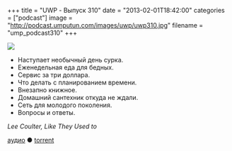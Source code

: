 +++
title = "UWP - Выпуск 310"
date = "2013-02-01T18:42:00"
categories = ["podcast"]
image = "http://podcast.umputun.com/images/uwp/uwp310.jpg"
filename = "ump_podcast310"
+++

![](https://podcast.umputun.com/images/uwp/uwp310.jpg)

- Наступает необычный день сурка.
- Еженедельная еда для бедных.
- Сервис за три доллара.
- Что делать с планированием времени.
- Внезапно книжное.
- Домашний сантехник откуда не ждали.
- Сеть для молодого поколения.
- Вопрoсы и ответы.

_Lee Coulter, Like They Used to_

[аудио](https://podcast.umputun.com/media/ump_podcast310.mp3) ● [torrent](http://archive.rucast.net/uwp/media/ump_podcast310.mp3.torrent)

<audio src="https://podcast.umputun.com/media/ump_podcast310.mp3" preload="none"></audio>